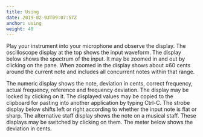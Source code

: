 ```yaml
---
title: Using
date: 2019-02-03T09:07:57Z
anchor: using
weight: 40
---
```


Play your instrument into your microphone and observe the display. The
oscilloscope display at the top shows the input waveform. The display
below shows the spectrum of the input. It may be zoomed in and out by
clicking on the pane. When zoomed in the display shows about
&plusmn;60 cents around the current note and includes all concurrent
notes within that range.

The numeric display shows the note, deviation in cents, correct
frequency, actual frequency, reference and frequency deviation. The
display may be locked by clicking on it. The displayed values may be
copied to the clipboard for pasting into another application by typing
Ctrl-C. The strobe display below shifts left or right according to
whether the input note is flat or sharp. The alternative staff display
shows the note on a musical staff. These displays may be switched by
clicking on them. The meter below shows the deviation in cents.
